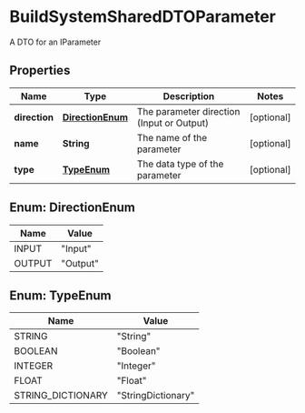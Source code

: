 

# BuildSystemSharedDTOParameter

A DTO for an IParameter

## Properties

| Name | Type | Description | Notes |
|------------ | ------------- | ------------- | -------------|
|**direction** | [**DirectionEnum**](#DirectionEnum) | The parameter direction (Input or Output) |  [optional] |
|**name** | **String** | The name of the parameter |  [optional] |
|**type** | [**TypeEnum**](#TypeEnum) | The data type of the parameter |  [optional] |



## Enum: DirectionEnum

| Name | Value |
|---- | -----|
| INPUT | &quot;Input&quot; |
| OUTPUT | &quot;Output&quot; |



## Enum: TypeEnum

| Name | Value |
|---- | -----|
| STRING | &quot;String&quot; |
| BOOLEAN | &quot;Boolean&quot; |
| INTEGER | &quot;Integer&quot; |
| FLOAT | &quot;Float&quot; |
| STRING_DICTIONARY | &quot;StringDictionary&quot; |



